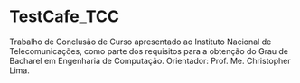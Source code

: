 # TestCafe_TCC
Trabalho de Conclusão de Curso apresentado ao Instituto Nacional de Telecomunicações, como parte dos requisitos para a obtenção do Grau de Bacharel em Engenharia de Computação. Orientador: Prof. Me. Christopher Lima.
